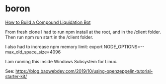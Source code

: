 # boron

[How to Build a Compound Liquidation Bot](https://blog.baowebdev.com/2019/11/how-to-build-a-compound-liquidation-bot/)

From fresh clone I had to run npm install at the root, and in the /client folder. Then run npm run start in the /client folder.

I also had to increase npm memory limit:
export NODE_OPTIONS=--max_old_space_size=4096

I am running this inside Windows Subsystem for Linux.

See:
https://blog.baowebdev.com/2019/10/using-openzeppelin-tutorial-starter-kit/
